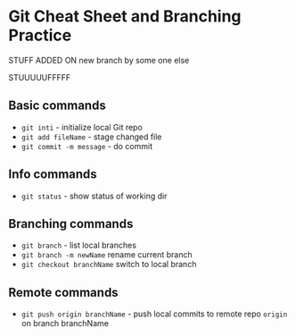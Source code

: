 # Git Cheat Sheet and Branching Practice

STUFF ADDED ON new branch by some
one else 

STUUUUUFFFFF


## Basic commands
* `git inti` - initialize local Git repo
* `git add fileName` - stage changed file
* `git commit -m message` - do commit

## Info commands
* `git status` - show status of working dir

## Branching commands
* `git branch` - list local branches
* `git branch -m newName` rename current branch
* `git checkout branchName` switch to local branch

## Remote commands
* `git push origin branchName` - push local commits to remote repo `origin` on branch branchName

